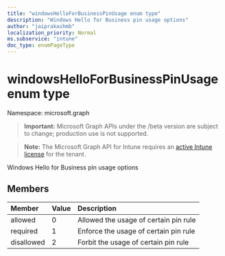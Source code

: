 ```yaml
---
title: "windowsHelloForBusinessPinUsage enum type"
description: "Windows Hello for Business pin usage options"
author: "jaiprakashmb"
localization_priority: Normal
ms.subservice: "intune"
doc_type: enumPageType
---
```


# windowsHelloForBusinessPinUsage enum type

Namespace: microsoft.graph
> **Important:** Microsoft Graph APIs under the /beta version are subject to change; production use is not supported.

> **Note:** The Microsoft Graph API for Intune requires an [active Intune license](https://go.microsoft.com/fwlink/?linkid=839381) for the tenant.


Windows Hello for Business pin usage options

## Members
|Member|Value|Description|
|:---|:---|:---|
|allowed|0|Allowed the usage of certain pin rule|
|required|1|Enforce the usage of certain pin rule|
|disallowed|2|Forbit the usage of certain pin rule|
